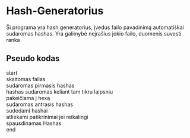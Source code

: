 # Hash-Generatorius

Ši programa yra hash generatorius, įvedus failo pavadinimą automatiškai sudaromas hashas. Yra galimybė neįrašius jokio failo, duomenis suvesti ranka

## Pseudo kodas

start  
skaitomas failas  
sudaromas pirmasis hashas  
hashas sudaromas keliant tam tikru laipsniu  
pakeičiama į hexą  
sudaromas antrasis hashas  
sudedami hashai  
atliekami patikrinimai jei reikalingi  
spausdinamas Hashas  
end  

